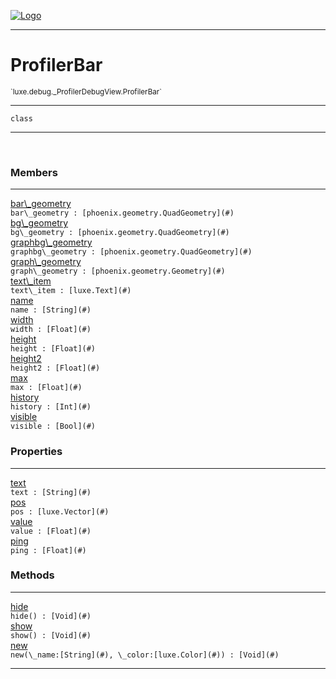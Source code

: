 
[![Logo](../../../../images/logo.png)](../../../../api/index.html)

---



<h1>ProfilerBar</h1>
<small>`luxe.debug._ProfilerDebugView.ProfilerBar`</small>



---

`class`

---

&nbsp;
&nbsp;



<h3>Members</h3> <hr/><span class="member apipage">
                <a name="bar_geometry"><a class="lift" href="#bar_geometry">bar\_geometry</a></a><div class="clear"></div><code class="signature apipage">bar\_geometry : [phoenix.geometry.QuadGeometry](#)</code><br/></span>
            <span class="small_desc_flat"></span><span class="member apipage">
                <a name="bg_geometry"><a class="lift" href="#bg_geometry">bg\_geometry</a></a><div class="clear"></div><code class="signature apipage">bg\_geometry : [phoenix.geometry.QuadGeometry](#)</code><br/></span>
            <span class="small_desc_flat"></span><span class="member apipage">
                <a name="graphbg_geometry"><a class="lift" href="#graphbg_geometry">graphbg\_geometry</a></a><div class="clear"></div><code class="signature apipage">graphbg\_geometry : [phoenix.geometry.QuadGeometry](#)</code><br/></span>
            <span class="small_desc_flat"></span><span class="member apipage">
                <a name="graph_geometry"><a class="lift" href="#graph_geometry">graph\_geometry</a></a><div class="clear"></div><code class="signature apipage">graph\_geometry : [phoenix.geometry.Geometry](#)</code><br/></span>
            <span class="small_desc_flat"></span><span class="member apipage">
                <a name="text_item"><a class="lift" href="#text_item">text\_item</a></a><div class="clear"></div><code class="signature apipage">text\_item : [luxe.Text](#)</code><br/></span>
            <span class="small_desc_flat"></span><span class="member apipage">
                <a name="name"><a class="lift" href="#name">name</a></a><div class="clear"></div><code class="signature apipage">name : [String](#)</code><br/></span>
            <span class="small_desc_flat"></span><span class="member apipage">
                <a name="width"><a class="lift" href="#width">width</a></a><div class="clear"></div><code class="signature apipage">width : [Float](#)</code><br/></span>
            <span class="small_desc_flat"></span><span class="member apipage">
                <a name="height"><a class="lift" href="#height">height</a></a><div class="clear"></div><code class="signature apipage">height : [Float](#)</code><br/></span>
            <span class="small_desc_flat"></span><span class="member apipage">
                <a name="height2"><a class="lift" href="#height2">height2</a></a><div class="clear"></div><code class="signature apipage">height2 : [Float](#)</code><br/></span>
            <span class="small_desc_flat"></span><span class="member apipage">
                <a name="max"><a class="lift" href="#max">max</a></a><div class="clear"></div><code class="signature apipage">max : [Float](#)</code><br/></span>
            <span class="small_desc_flat"></span><span class="member apipage">
                <a name="history"><a class="lift" href="#history">history</a></a><div class="clear"></div><code class="signature apipage">history : [Int](#)</code><br/></span>
            <span class="small_desc_flat"></span><span class="member apipage">
                <a name="visible"><a class="lift" href="#visible">visible</a></a><div class="clear"></div><code class="signature apipage">visible : [Bool](#)</code><br/></span>
            <span class="small_desc_flat"></span>



<h3>Properties</h3> <hr/><span class="member apipage">
                <a name="text"><a class="lift" href="#text">text</a></a><div class="clear"></div><code class="signature apipage">text : [String](#)</code><br/></span>
            <span class="small_desc_flat"></span><span class="member apipage">
                <a name="pos"><a class="lift" href="#pos">pos</a></a><div class="clear"></div><code class="signature apipage">pos : [luxe.Vector](#)</code><br/></span>
            <span class="small_desc_flat"></span><span class="member apipage">
                <a name="value"><a class="lift" href="#value">value</a></a><div class="clear"></div><code class="signature apipage">value : [Float](#)</code><br/></span>
            <span class="small_desc_flat"></span><span class="member apipage">
                <a name="ping"><a class="lift" href="#ping">ping</a></a><div class="clear"></div><code class="signature apipage">ping : [Float](#)</code><br/></span>
            <span class="small_desc_flat"></span>



<h3>Methods</h3> <hr/><span class="method apipage">
            <a name="hide"><a class="lift" href="#hide">hide</a></a> <div class="clear"></div><code class="signature apipage">hide() : [Void](#)</code><br/><span class="small_desc_flat"></span>
        </span>
    <span class="method apipage">
            <a name="show"><a class="lift" href="#show">show</a></a> <div class="clear"></div><code class="signature apipage">show() : [Void](#)</code><br/><span class="small_desc_flat"></span>
        </span>
    <span class="method apipage">
            <a name="new"><a class="lift" href="#new">new</a></a> <div class="clear"></div><code class="signature apipage">new(\_name:[String](#)<span></span>, \_color:[luxe.Color](#)<span></span>) : [Void](#)</code><br/><span class="small_desc_flat"></span>
        </span>
    





---

&nbsp;
&nbsp;
&nbsp;
&nbsp;